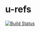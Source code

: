 # u-refs

[![Build Status](https://travis-ci.org/frederikprijck/u-refs.svg?branch=master)](https://travis-ci.org/frederikprijck/u-refs)
